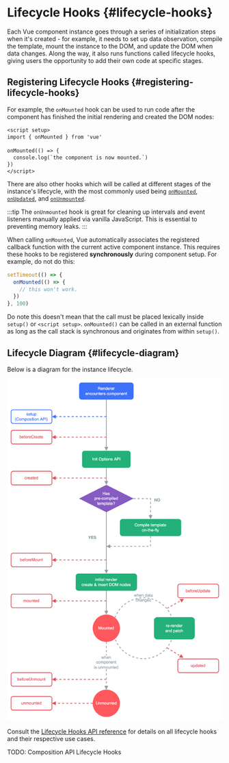 # Lifecycle Hooks {#lifecycle-hooks}

Each Vue component instance goes through a series of initialization steps when it's created - for example, it needs to set up data observation, compile the template, mount the instance to the DOM, and update the DOM when data changes. Along the way, it also runs functions called lifecycle hooks, giving users the opportunity to add their own code at specific stages.

## Registering Lifecycle Hooks {#registering-lifecycle-hooks}

For example, the `onMounted` hook can be used to run code after the component has finished the initial rendering and created the DOM nodes:

```vue
<script setup>
import { onMounted } from 'vue'

onMounted(() => {
  console.log(`the component is now mounted.`)
})
</script>
```

There are also other hooks which will be called at different stages of the instance's lifecycle, with the most commonly used being [`onMounted`](/api/composition-api-lifecycle#onmounted), [`onUpdated`](/api/composition-api-lifecycle#onupdated), and [`onUnmounted`](/api/composition-api-lifecycle#onunmounted).

:::tip
The `onUnmounted` hook is great for cleaning up intervals and event listeners manually applied via vanilla JavaScript. This is essential to preventing memory leaks.
:::

When calling `onMounted`, Vue automatically associates the registered callback function with the current active component instance. This requires these hooks to be registered **synchronously** during component setup. For example, do not do this:

```js
setTimeout(() => {
  onMounted(() => {
    // this won't work.
  })
}, 100)
```

Do note this doesn't mean that the call must be placed lexically inside `setup()` or `<script setup>`. `onMounted()` can be called in an external function as long as the call stack is synchronous and originates from within `setup()`.

## Lifecycle Diagram {#lifecycle-diagram}

Below is a diagram for the instance lifecycle.

![Component lifecycle diagram](./images/lifecycle.png)

<!-- https://www.figma.com/file/Xw3UeNMOralY6NV7gSjWdS/Vue-Lifecycle -->

Consult the [Lifecycle Hooks API reference](/api/composition-api-lifecycle) for details on all lifecycle hooks and their respective use cases.

TODO: Composition API Lifecycle Hooks
